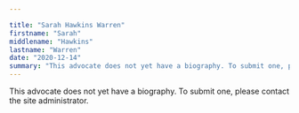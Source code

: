 ```yaml
---

title: "Sarah Hawkins Warren"
firstname: "Sarah"
middlename: "Hawkins"
lastname: "Warren"
date: "2020-12-14"
summary: "This advocate does not yet have a biography. To submit one, please contact the site administrator."
---
```

This advocate does not yet have a biography. To submit one, please contact the site administrator.

